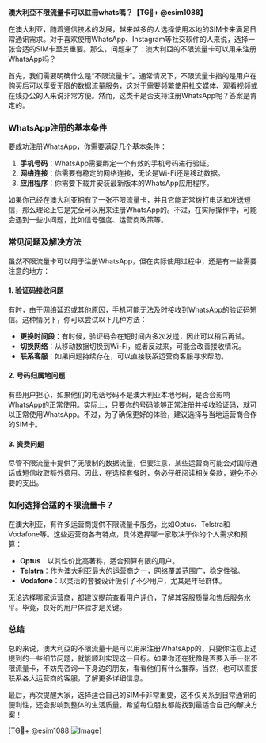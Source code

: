 **澳大利亞不限流量卡可以註冊whats嗎？【TG💪+ @esim1088】**

在澳大利亚，随着通信技术的发展，越来越多的人选择使用本地的SIM卡来满足日常通讯需求。对于喜欢使用WhatsApp、Instagram等社交软件的人来说，选择一张合适的SIM卡至关重要。那么，问题来了：澳大利亞的不限流量卡可以用来注册WhatsApp吗？

首先，我们需要明确什么是“不限流量卡”。通常情况下，不限流量卡指的是用户在购买后可以享受无限的数据流量服务，这对于需要频繁使用社交媒体、观看视频或在线办公的人来说非常方便。然而，这类卡是否支持注册WhatsApp呢？答案是肯定的。

### **WhatsApp注册的基本条件**
要成功注册WhatsApp，你需要满足几个基本条件：
1. **手机号码**：WhatsApp需要绑定一个有效的手机号码进行验证。
2. **网络连接**：你需要有稳定的网络连接，无论是Wi-Fi还是移动数据。
3. **应用程序**：你需要下载并安装最新版本的WhatsApp应用程序。

如果你已经在澳大利亚拥有了一张不限流量卡，并且它能正常拨打电话和发送短信，那么理论上它是完全可以用来注册WhatsApp的。不过，在实际操作中，可能会遇到一些小问题，比如信号强度、运营商政策等。

### **常见问题及解决方法**
虽然不限流量卡可以用于注册WhatsApp，但在实际使用过程中，还是有一些需要注意的地方：

#### **1. 验证码接收问题**
有时，由于网络延迟或其他原因，手机可能无法及时接收到WhatsApp的验证码短信。这种情况下，你可以尝试以下几种方法：
- **更换时间段**：有时候，验证码会在短时间内多次发送，因此可以稍后再试。
- **切换网络**：从移动数据切换到Wi-Fi，或者反过来，可能会改善接收情况。
- **联系客服**：如果问题持续存在，可以直接联系运营商客服寻求帮助。

#### **2. 号码归属地问题**
有些用户担心，如果他们的电话号码不是澳大利亚本地号码，是否会影响WhatsApp的正常使用。实际上，只要你的号码能够正常注册并接收验证码，就可以正常使用WhatsApp。不过，为了确保更好的体验，建议选择与当地运营商合作的SIM卡。

#### **3. 资费问题**
尽管不限流量卡提供了无限制的数据流量，但要注意，某些运营商可能会对国际通话或短信收取额外费用。因此，在选择套餐时，务必仔细阅读相关条款，避免不必要的支出。

### **如何选择合适的不限流量卡？**
在澳大利亚，有许多运营商提供不限流量卡服务，比如Optus、Telstra和Vodafone等。这些运营商各有特点，具体选择哪一家取决于你的个人需求和预算：

- **Optus**：以其性价比高著称，适合预算有限的用户。
- **Telstra**：作为澳大利亚最大的运营商之一，网络覆盖范围广，稳定性强。
- **Vodafone**：以灵活的套餐设计吸引了不少用户，尤其是年轻群体。

无论选择哪家运营商，都建议提前查看用户评价，了解其客服质量和售后服务水平。毕竟，良好的用户体验才是关键。

### **总结**
总的来说，澳大利亞的不限流量卡是可以用来注册WhatsApp的，只要你注意上述提到的一些细节问题，就能顺利实现这一目标。如果你还在犹豫是否要入手一张不限流量卡，不妨先咨询一下身边的朋友，看看他们有什么推荐。当然，也可以直接联系各大运营商的客服，了解更多详细信息。

最后，再次提醒大家，选择适合自己的SIM卡非常重要，这不仅关系到日常通讯的便利性，还会影响到整体的生活质量。希望每位朋友都能找到最适合自己的解决方案！

[[TG💪+ @esim1088](https://t.me/s/esim1088) ![Image](https://i.postimg.cc/4NQfJmqS/Snipaste-2025-05-13-00-14-12.png)]